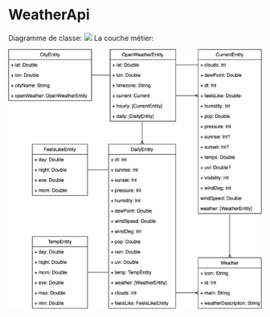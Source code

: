 # WeatherApi
Diagramme de classe:
![](./images/class_diagram)
La couche métier:

![](./images/business_level.png)
